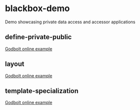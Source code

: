 # blackbox-demo
Demo showcasing private data access and accessor applications

## define-private-public
[Godbolt online example](https://godbolt.org/z/f7o8Efd6q)

## layout
[Godbolt online example](https://godbolt.org/z/8bK958hbs)

## template-specialization
[Godbolt online example](https://godbolt.org/z/nK4e5KTqf)